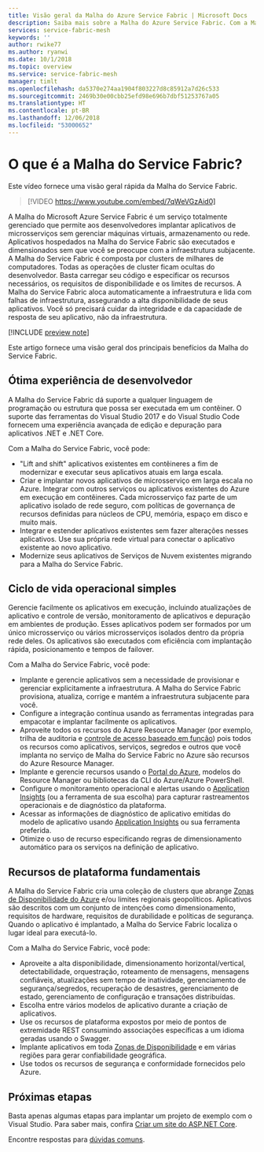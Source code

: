```yaml
---
title: Visão geral da Malha do Azure Service Fabric | Microsoft Docs
description: Saiba mais sobre a Malha do Azure Service Fabric. Com a Malha do Service Fabric, você pode implantar e dimensionar seu aplicativo sem se preocupar com as necessidades de infraestrutura dele.
services: service-fabric-mesh
keywords: ''
author: rwike77
ms.author: ryanwi
ms.date: 10/1/2018
ms.topic: overview
ms.service: service-fabric-mesh
manager: timlt
ms.openlocfilehash: da5370e274aa1904f803227d8c85912a7d26c533
ms.sourcegitcommit: 2469b30e00cbb25efd98e696b7dbf51253767a05
ms.translationtype: HT
ms.contentlocale: pt-BR
ms.lasthandoff: 12/06/2018
ms.locfileid: "53000652"
---
```

# <a name="what-is-service-fabric-mesh"></a>O que é a Malha do Service Fabric?

Este vídeo fornece uma visão geral rápida da Malha do Service Fabric.
> [!VIDEO https://www.youtube.com/embed/7qWeVGzAid0]

A Malha do Microsoft Azure Service Fabric é um serviço totalmente gerenciado que permite aos desenvolvedores implantar aplicativos de microsserviços sem gerenciar máquinas virtuais, armazenamento ou rede. Aplicativos hospedados na Malha do Service Fabric são executados e dimensionados sem que você se preocupe com a infraestrutura subjacente.  A Malha do Service Fabric é composta por clusters de milhares de computadores.  Todas as operações de cluster ficam ocultas do desenvolvedor. Basta carregar seu código e especificar os recursos necessários, os requisitos de disponibilidade e os limites de recursos.  A Malha do Service Fabric aloca automaticamente a infraestrutura e lida com falhas de infraestrutura, assegurando a alta disponibilidade de seus aplicativos. Você só precisará cuidar da integridade e da capacidade de resposta de seu aplicativo, não da infraestrutura.  

[!INCLUDE [preview note](./includes/include-preview-note.md)]

Este artigo fornece uma visão geral dos principais benefícios da Malha do Service Fabric.

## <a name="great-developer-experience"></a>Ótima experiência de desenvolvedor

A Malha do Service Fabric dá suporte a qualquer linguagem de programação ou estrutura que possa ser executada em um contêiner. O suporte das ferramentas do Visual Studio 2017 e do Visual Studio Code fornecem uma experiência avançada de edição e depuração para aplicativos .NET e .NET Core. 

Com a Malha do Service Fabric, você pode:

- "Lift and shift" aplicativos existentes em contêineres a fim de modernizar e executar seus aplicativos atuais em larga escala.
- Criar e implantar novos aplicativos de microsserviço em larga escala no Azure.  Integrar com outros serviços ou aplicativos existentes do Azure em execução em contêineres. Cada microsserviço faz parte de um aplicativo isolado de rede seguro, com políticas de governança de recursos definidas para núcleos de CPU, memória, espaço em disco e muito mais.
- Integrar e estender aplicativos existentes sem fazer alterações nesses aplicativos. Use sua própria rede virtual para conectar o aplicativo existente ao novo aplicativo.  
- Modernize seus aplicativos de Serviços de Nuvem existentes migrando para a Malha do Service Fabric.  

## <a name="simple-operational-lifecycle"></a>Ciclo de vida operacional simples

Gerencie facilmente os aplicativos em execução, incluindo atualizações de aplicativo e controle de versão, monitoramento de aplicativos e depuração em ambientes de produção. Esses aplicativos podem ser formados por um único microsserviço ou vários microsserviços isolados dentro da própria rede deles. Os aplicativos são executados com eficiência com implantação rápida, posicionamento e tempos de failover.

Com a Malha do Service Fabric, você pode:

- Implante e gerencie aplicativos sem a necessidade de provisionar e gerenciar explicitamente a infraestrutura.  A Malha do Service Fabric provisiona, atualiza, corrige e mantém a infraestrutura subjacente para você.
- Configure a integração contínua usando as ferramentas integradas para empacotar e implantar facilmente os aplicativos.
- Aproveite todos os recursos do Azure Resource Manager (por exemplo, trilha de auditoria e [controle de acesso baseado em função](/azure/role-based-access-control/overview)) pois todos os recursos como aplicativos, serviços, segredos e outros que você implanta no serviço de Malha do Service Fabric no Azure são recursos do Azure Resource Manager.
- Implante e gerencie recursos usando o [Portal do Azure](https://portal.azure.com), modelos do Resource Manager ou bibliotecas da CLI do Azure/Azure PowerShell.
- Configure o monitoramento operacional e alertas usando o [Application Insights](/azure/application-insights/) (ou a ferramenta de sua escolha) para capturar rastreamentos operacionais e de diagnóstico da plataforma.
- Acessar as informações de diagnóstico de aplicativo emitidas do modelo de aplicativo usando [Application Insights](/azure/application-insights/) ou sua ferramenta preferida.
- Otimize o uso de recurso especificando regras de dimensionamento automático para os serviços na definição de aplicativo.

## <a name="mission-critical-platform-capabilities"></a>Recursos de plataforma fundamentais

A Malha do Service Fabric cria uma coleção de clusters que abrange [Zonas de Disponibilidade do Azure](/azure/availability-zones/az-overview) e/ou limites regionais geopolíticos. Aplicativos são descritos com um conjunto de intenções como dimensionamento, requisitos de hardware, requisitos de durabilidade e políticas de segurança.  Quando o aplicativo é implantado, a Malha do Service Fabric localiza o lugar ideal para executá-lo.

Com a Malha do Service Fabric, você pode:

- Aproveite a alta disponibilidade, dimensionamento horizontal/vertical, detectabilidade, orquestração, roteamento de mensagens, mensagens confiáveis, atualizações sem tempo de inatividade, gerenciamento de segurança/segredos, recuperação de desastres, gerenciamento de estado, gerenciamento de configuração e transações distribuídas.
- Escolha entre vários modelos de aplicativo durante a criação de aplicativos.
- Use os recursos de plataforma expostos por meio de pontos de extremidade REST consumindo associações específicas a um idioma geradas usando o Swagger.
- Implante aplicativos em toda [Zonas de Disponibilidade](/azure/availability-zones/az-overview) e em várias regiões para gerar confiabilidade geográfica.
- Use todos os recursos de segurança e conformidade fornecidos pelo Azure.

## <a name="next-steps"></a>Próximas etapas

Basta apenas algumas etapas para implantar um projeto de exemplo com o Visual Studio. Para saber mais, confira [Criar um site do ASP.NET Core](service-fabric-mesh-quickstart-dotnet-core.md). 

Encontre respostas para [dúvidas comuns](service-fabric-mesh-faq.md).


<!-- Links -->

[service-fabric-overview]: ../service-fabric/service-fabric-overview.md
